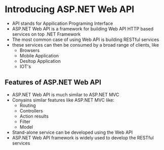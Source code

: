 # Introducing ASP.NET Web API

  * API stands for Appilication Programing Interface
  * ASP.NET Web API is a framework for building Web API HTTP based services on top .NET Framework
  * The most common case of using Web API is building RESTful services
  * these services can then be consumed by a broad range of clients, like
    * Browsers
    * Mobile Application
    * Desltop Application
    * IOT's

## Features of ASP.NET Web API

  * ASP.NET Web API is much similar to ASP.NET MVC
  * Conyains similar features like ASP.NET MVC like:
    * Routing
    * Controllers
    * Action results
    * Filter
    * Model
  * Stand-alone service can be developed using the Web API
  * ASP.NET Web API framework is widely used to develop the RESTful services
